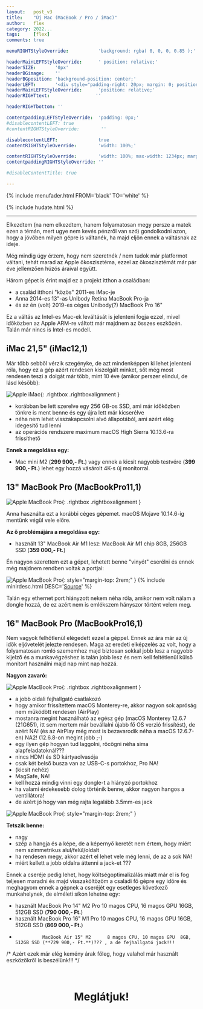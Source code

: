 ```yaml
---
layout:   post_v3
title:    "Új Mac (MacBook / Pro / iMac)"
author:   flex
category: 2022...
tags:     [flex]
comments: true

menuRIGHTStyleOverride:           'background: rgba( 0, 0, 0, 0.85 );'

headerMainLEFTStyleOverride:      ' position: relative;'	
headerSIZE:       '0px'
headerBGimage:    ''
headerBGposition: 'background-position: center;'
headerLEFT:       '<div style="padding-right: 20px; margin: 0; position: absolute; top: 50%; -ms-transform: translateY(-50%); transform: translateY(-50%);"></div>'
headerMainLEFTStyleOverride:      'position: relative;'
headerRIGHTtext:  				 ''

headerRIGHTbottom: ''

contentpaddingLEFTStyleOverride:  'padding: 0px;'
#disablecontentLEFT: true
#contentRIGHTStyleOverride:        ''

disablecontentLEFT:               true
contentRIGHTStyleOverride:        'width: 100%;'

contentRIGHTStyleOverride:        'width: 100%; max-width: 1234px; margin: auto;'
contentpaddingRIGHTStyleOverride: ''

#disableContentTitle: true

---
```


<link rel="stylesheet" type="text/css" href="css/override_v2_courier.css">

{% include menufader.html FROM='black' TO='white' %}

{% include hudate.html %}

<hr>

Elkezdtem (na nem elkezdtem, hanem folyamatosan megy persze a matek ezen a témán, mert ugye nem kevés pénzről van szó) gondolkodni azon, hogy a jövőben milyen gépre is váltanék, ha majd eljön ennek a váltásnak az ideje. 

Még mindig úgy érzem, hogy nem szeretnék / nem tudok már platformot váltani, tehát marad az Apple ökoszisztéma, ezzel az ökoszisztémát már pár éve jellemzően húzós áraival együtt.

Három gépet is érint majd ez a projekt itthon a családban:

- a család itthoni "közös" 2011-es iMac-je
- Anna 2014-es 13"-as Unibody Retina MacBook Pro-ja
- és az én (volt) 2019-es céges Unibody(?) MacBook Pro 16"

Ez a váltás az Intel-es Mac-ek leváltását is jelenteni fogja ezzel, mivel időközben az Apple ARM-re váltott már majdnem az összes eszközén. Talán már nincs is Intel-es modell.

## iMac 21,5" (iMac12,1)

Már több sebből vérzik szegényke, de azt mindenképpen ki lehet jelenteni róla, hogy ez a gép azért rendesen kiszolgált minket, sőt még most rendesen teszi a dolgát már több, mint 10 éve (amikor perszer elindul, de lásd később):

![Apple iMac](images/Apple/Apple_iMac_21.5.png){: .rightbox .rightboxalignment }
	
- korábban be lett szerelve egy 256 GB-os SSD, ami már időközben tönkre is ment benne és egy újra lett már kicserélve
- néha nem lehet visszakapcsolni alvó állapotából, ami azért elég idegesítő tud lenni
- az operációs rendszere maximum macOS High Sierra 10.13.6-ra frissíthető

**Ennek a megoldása egy:**

- Mac mini M2 (**299 900,- Ft.**) vagy ennek a kicsit nagyobb testvére (**399 900,- Ft.**) lehet egy hozzá vásárolt 4K-s új monitorral.

## 13" MacBook Pro (MacBookPro11,1)

![Apple MacBook Pro](images/Apple/Apple_MacBook_Pro_13.png){: .rightbox .rightboxalignment }

Anna használta ezt a korábbi céges gépemet. macOS Mojave 10.14.6-ig mentünk végül vele előre.

**Az ő problémájára a megoldása egy:**

- használt 13" MacBook Air M1 lesz: MacBook Air M1 chip 8GB, 256GB SSD (**359 000,- Ft.**)

Én nagyon szerettem ezt a gépet, lehetett benne "vinyót" cserélni és ennek még majdnem rendben voltak a portjai:

![Apple MacBook Pro](images/Apple/Apple_MacBook_Pro_13_ports.png){: style="margin-top: 2rem;" }
{% include minirdesc.html DESC='<a href="https://support.apple.com/kb/sp703?locale=en_US">Source</a>' %}

Talán egy ethernet port hiányzott nekem néha róla, amikor nem volt nálam a dongle hozzá, de ez azért nem is emlékszem hányszor történt velem meg.

## 16" MacBook Pro (MacBookPro16,1)

Nem vagyok felhőtlenül elégedett ezzel a géppel. Ennek az ára már az új idők eljövetelét jelezte rendesen. Maga az eredeti elképzelés az volt, hogy a folyamatosan romló szememhez majd biztosan sokkal jobb lesz a nagyobb kijelző és a munkavégzéshez is talán jobb lesz és nem kell feltétlenül külső monitort használni majd nap mint nap hozzá.

**Nagyon zavaró:**

![Apple MacBook Pro](images/Apple_MBP16Touch-Silver-2019_nobg.png){: .rightbox .rightboxalignment }

- a jobb oldali fejhallgató csatlakozó
- hogy amikor frissítettem macOS Monterey-re, akkor nagyon sok apróság nem működött rendesen (AirPlay) 
- mostanra megint használható az egész gép (macOS Monterey 12.6.7 (21G651), itt sem mertem már bevállalni újabb fő OS verzió frissítést), de azért NA! (és az AirPlay még most is bezavarodik néha a macOS 12.6.7-en) NA2! (12.6.8-on megint jobb ;-)
- egy ilyen gép hogyan tud laggolni, röcögni néha sima alapfeladatoknál???
- nincs HDMI és SD kártyaolvasója
- csak két belső busza van az USB-C-s portokhoz, Pro NA!
- (kicsit nehéz)
- MagSafe, NA!
- kell hozzá mindig vinni egy dongle-t a hiányzó portokhoz
- ha valami érdekesebb dolog történik benne, akkor nagyon hangos a ventillátora!
- de azért jó hogy van még rajta legalább 3.5mm-es jack 

![Apple MacBook Pro](images/Apple/Apple_MacBook_Pro_16_ports.jpeg){: style="margin-top: 2rem;" }

**Tetszik benne:**

- nagy
- szép a hangja és a képe, de a képernyő keretét nem értem, hogy miért nem szimmetrikus alul/felül/oldalt
- ha rendesen megy, akkor azért el lehet vele még lenni, de az a sok NA!
- miért kellett a jobb oldalra áttenni a jack-et ???

Ennek a cseréje pedig lehet, hogy költségoptimalizálás miatt már el is fog teljesen maradni és majd visszaköltözöm a családi fő gépre egy időre és meghagyom ennek a gépnek a cseréjét egy esetleges következő munkahelynek, de elméleti síkon lehetne egy:

- használt MacBook Pro 14" M2 Pro 10 magos CPU, 16 magos GPU 16GB, 512GB SSD (**790 000,- Ft.**)
- használt MacBook Pro 16" M1 Pro 10 magos CPU, 16 magos GPU 16GB, 512GB SSD (**869 000,- Ft.**)
-               MacBook Air 15" M2      8 magos CPU, 10 magos GPU  8GB, 512GB SSD (**729 900,- Ft.**)??? , a de fejhallgató jack!!!

/* Azért ezek már elég kemény árak főleg, hogy valahol már használt eszközökről is beszélünk!!! */

<br>

<h1 style="text-align: center;">Meglátjuk!</h1>